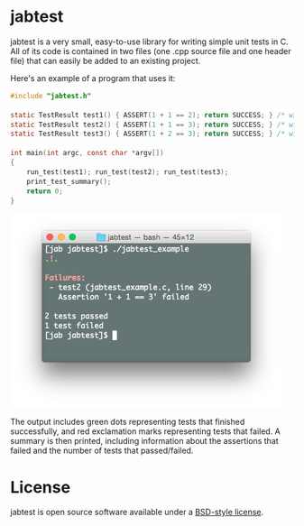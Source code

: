 jabtest
=======

jabtest is a very small, easy-to-use library for writing simple unit tests in C.
All of its code is contained in two files (one .cpp source file and one header file)
that can easily be added to an existing project.

Here's an example of a program that uses it:

```c
#include "jabtest.h"

static TestResult test1() { ASSERT(1 + 1 == 2); return SUCCESS; } /* will succeed */
static TestResult test2() { ASSERT(1 + 1 == 3); return SUCCESS; } /* will fail */
static TestResult test3() { ASSERT(1 + 2 == 3); return SUCCESS; } /* will succeed */
    
int main(int argc, const char *argv[])
{
    run_test(test1); run_test(test2); run_test(test3);
    print_test_summary();
    return 0;
}
```

![Screenshot](jabtest_example.png)

The output includes green dots representing tests that finished successfully, and
red exclamation marks representing tests that failed. A summary is then printed,
including information about the assertions that failed and the number of tests
that passed/failed.

License
=======

jabtest is open source software available under a [BSD-style license](LICENSE.md).
